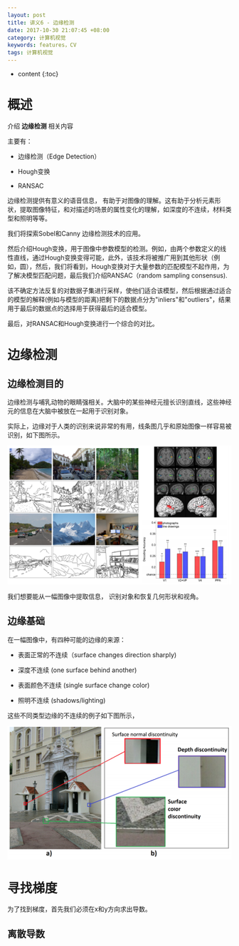 ```yaml
---
layout: post
title: 讲义6 - 边缘检测
date: 2017-10-30 21:07:45 +08:00
category: 计算机视觉
keywords: features，CV
tags: 计算机视觉
---
```


* content
{:toc}

# 概述

介绍 **边缘检测** 相关内容

主要有：

- 边缘检测（Edge Detection）

- Hough变换

- RANSAC

边缘检测提供有意义的语音信息， 有助于对图像的理解。这有助于分析元素形状，提取图像特征，和对描述的场景的属性变化的理解，如深度的不连续，材料类型和照明等等。

我们将探索Sobel和Canny 边缘检测技术的应用。

然后介绍Hough变换，用于图像中参数模型的检测。例如，由两个参数定义的线性直线，通过Hough变换变得可能，此外，该技术将被推广用到其他形状（例如，圆），然后，我们将看到，Hough变换对于大量参数的匹配模型不起作用，为了解决模型匹配问题，最后我们介绍RANSAC（random sampling consensus).

该不确定方法反复的对数据子集进行采样，使他们适合该模型，然后根据通过适合的模型的解释(例如与模型的距离)把剩下的数据点分为"inliers"和"outliers"，结果用于最后的数据点的选择用于获得最后的适合模型。

最后，对RANSAC和Hough变换进行一个综合的对比。

# 边缘检测

## 边缘检测目的

边缘检测与哺乳动物的眼睛强相关。大脑中的某些神经元擅长识别直线，这些神经元的信息在大脑中被放在一起用于识别对象。

实际上，边缘对于人类的识别来说非常的有用，线条图几乎和原始图像一样容易被识别，如下图所示。

![line-drawings-and-original-images](/images/cs131/lec6/line-drawings-and-original-images.png)

我们想要能从一幅图像中提取信息， 识别对象和恢复几何形状和视角。

## 边缘基础


在一幅图像中，有四种可能的边缘的来源：

- 表面正常的不连续（surface changes direction sharply)

- 深度不连续 (one surface behind another)

- 表面颜色不连续 (single surface change color)

- 照明不连续 (shadows/lighting)

这些不同类型边缘的不连续的例子如下图所示，

![edge-discontinuities-in-surface-example](/images/cs131/lec6/edge-discontinuities-in-surface-example.png)

# 寻找梯度

为了找到梯度，首先我们必须在x和y方向求出导数。

## 离散导数

$$
$$
